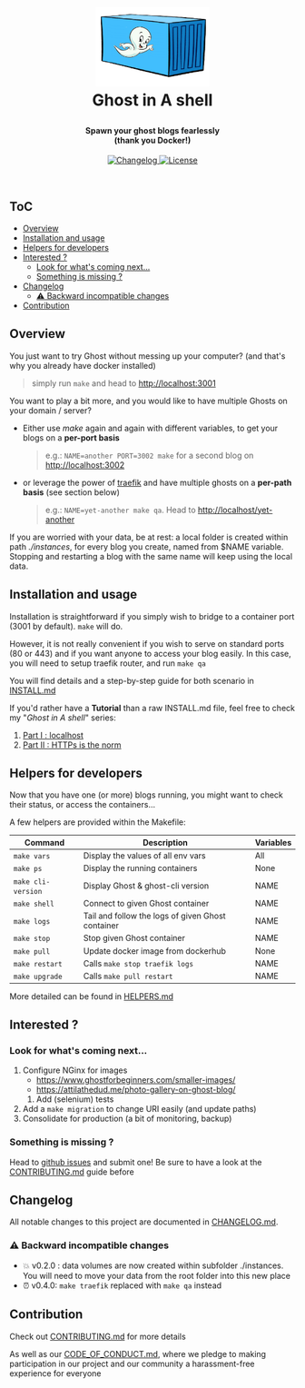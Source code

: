 <!-- markdownlint-disable -->
<h1 align="center" style="margin:1em">
  <img src="./docs/static/logo.png"
       alt="Ghost in A Shell"
       width="200">
    <br/> Ghost in A shell
</h1>

<h4 align="center">
  Spawn your ghost blogs fearlessly
  <br /> (thank you Docker!)
</h4>

<p align="center">
  <a href="https://github.com/ebreton/ghost-in-a-shell/blob/master/CHANGELOG.md">
    <img src="https://img.shields.io/github/release/ebreton/ghost-in-a-shell.svg"
         alt="Changelog">
  </a>
  <a href="https://github.com/ebreton/ghost-in-a-shell/blob/master/LICENSE">
    <img src="https://img.shields.io/badge/license-MIT-blue.svg"
         alt="License" />
  </a>
</p>
<br>

ToC
--

<!-- TOC -->

- [Overview](#overview)
- [Installation and usage](#installation-and-usage)
- [Helpers for developers](#helpers-for-developers)
- [Interested ?](#interested-)
    - [Look for what's coming next...](#look-for-whats-coming-next)
    - [Something is missing ?](#something-is-missing-)
- [Changelog](#changelog)
    - [:warning: Backward incompatible changes](#warning-backward-incompatible-changes)
- [Contribution](#contribution)

<!-- /TOC -->

## Overview

You just want to try Ghost without messing up your computer? (and that's why you already have docker installed)

> simply run `make` and head to <http://localhost:3001>

You want to play a bit more, and you would like to have multiple Ghosts on your domain / server?

* Either use *make* again and again with different variables, to get your blogs on a **per-port basis**
    > e.g.: `NAME=another PORT=3002 make` for a second blog on <http://localhost:3002>
* or leverage the power of [traefik](https://traefik.io) and have multiple ghosts on a **per-path basis** (see section below)
    > e.g.: `NAME=yet-another make qa`. Head to <http://localhost/yet-another>

If you are worried with your data, be at rest: a local folder is created within path _./instances_, for every blog you create, named from $NAME variable. Stopping and restarting a blog with the same name will keep using the local data.

## Installation and usage

Installation is straightforward if you simply wish to bridge to a container port (3001 by default). `make` will do.

However, it is not really convenient if you wish to serve on standard ports (80 or 443) and if you want anyone to access your blog easily. In this case, you will need to setup traefik router, and run `make qa`

You will find details and a step-by-step guide for both scenario in [INSTALL.md](./docs/INSTALL.md)

If you'd rather have a **Tutorial** than a raw INSTALL.md file, feel free to check my "_Ghost in A shell_" series:
1. [Part I : localhost](https://dev.to/ebreton/ghost-in-a-shell---part-i--localhost-5he9)
1. [Part II : HTTPs is the norm](https://dev.to/ebreton/ghost-in-a-shell---part-ii---https-is-the-norm-1jj4)

## Helpers for developers

Now that you have one (or more) blogs running, you might want to check their status, or access the containers...

A few helpers are provided within the Makefile:

Command | Description | Variables
---------|----------|---------
 `make vars` | Display the values of all env vars | All
 `make ps` | Display the running containers | None
 `make cli-version` | Display Ghost & ghost-cli version | NAME
 `make shell` | Connect to given Ghost container | NAME
 `make logs` | Tail and follow the logs of given Ghost container | NAME
 `make stop` | Stop given Ghost container | NAME
 `make pull` | Update docker image from dockerhub | None
 `make restart` | Calls `make stop traefik logs` | NAME
 `make upgrade` | Calls `make pull restart` | NAME

More detailed can be found in [HELPERS.md](./docs/HELPERS.md)

## Interested ? 

### Look for what's coming next...

1. Configure NGinx for images
    - https://www.ghostforbeginners.com/smaller-images/
    - https://attilathedud.me/photo-gallery-on-ghost-blog/
    1. Add (selenium) tests
1. Add a `make migration` to change URI easily (and update paths)
1. Consolidate for production (a bit of monitoring, backup)

### Something is missing ?

Head to [github issues](https://github.com/ebreton/ghost-in-a-shell/issues) and submit one! Be sure to have a look at the [CONTRIBUTING.md](./docs/CONTRIBUTING.md) guide before


## Changelog

All notable changes to this project are documented in [CHANGELOG.md](./CHANGELOG.md).

### :warning: Backward incompatible changes

- :boom: v0.2.0 : data volumes are now created within subfolder ./instances. You will need to move your data from the root folder into this new place
- :alarm_clock: v0.4.0: `make traefik` replaced with `make qa` instead

## Contribution

Check out [CONTRIBUTING.md](./docs/CONTRIBUTING.md) for more details

As well as our [CODE_OF_CONDUCT.md](./docs/CODE_OF_CONDUCT.md), where we pledge to making participation in our project and our community a harassment-free experience for everyone
